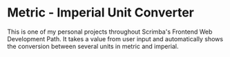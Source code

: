 # Metric - Imperial Unit Converter

This is one of my personal projects throughout Scrimba's Frontend Web Development Path. It takes a value from user input and automatically shows the conversion between several units in metric and imperial.
